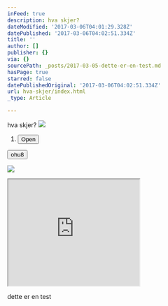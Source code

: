 ```yaml
---
inFeed: true
description: hva skjer?
dateModified: '2017-03-06T04:01:29.328Z'
datePublished: '2017-03-06T04:02:51.334Z'
title: ''
author: []
publisher: {}
via: {}
sourcePath: _posts/2017-03-05-dette-er-en-test.md
hasPage: true
starred: false
datePublishedOriginal: '2017-03-06T04:02:51.334Z'
url: hva-skjer/index.html
_type: Article

---
```

hva skjer?
![](https://the-grid-user-content.s3-us-west-2.amazonaws.com/fd9289f5-72e5-40aa-ac51-6f69ff3d228d.jpg)

1. <button data-role="cta" style="">Open</button>

<button data-role="cta" style="">ohu8</button>

![](https://the-grid-user-content.s3-us-west-2.amazonaws.com/f513c117-e438-41d2-bf0b-53d3a3bd8903.jpg)

<iframe src="https://the-grid.github.io/ed-userhtml/?g=eJwDAAAAAAE" height="244" style=""></iframe>

dette er en test